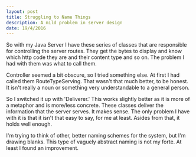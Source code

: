 ```yaml
---
layout: post
title: Struggling to Name Things
description: A mild problem in server design
date: 19/4/2016
---
```


So with my Java Server I have these series of classes that are responsible for controlling the server routes. They get the bytes to display and know which http code they are and their content type and so on. The problem I had with them was what to call them.

Controller seemed a bit obscure, so I tried something else. At first I had called them RouteTypeServing. That wasn't that much better, to be honest. It isn't really a noun or something very understandable to a general person.

So I switched it up with 'Deliverer.' This works slightly better as it is more of a metaphor and is more/less concrete. These classes deliver the information that the server serves. It makes sense. The only problem I have with it is that it isn't that easy to say, for me at least. Asides from that, it holds well enough.

I'm trying to think of other, better naming schemes for the system, but I'm drawing blanks. This type of vaguely abstract naming is not my forte. At least I found an improvement.
